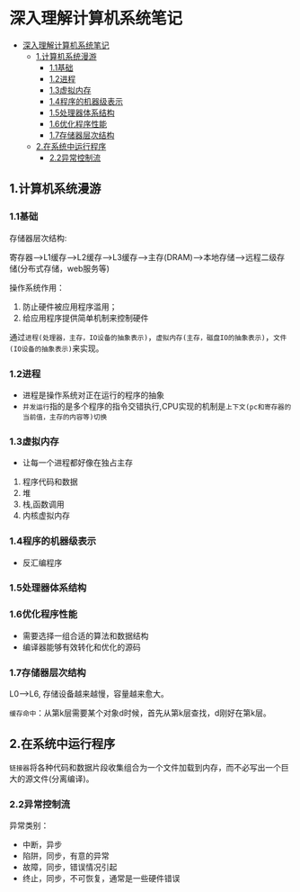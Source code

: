 # 深入理解计算机系统笔记


<!-- vim-markdown-toc Marked -->

- [深入理解计算机系统笔记](#深入理解计算机系统笔记)
  - [1.计算机系统漫游](#1计算机系统漫游)
    - [1.1基础](#11基础)
    - [1.2进程](#12进程)
    - [1.3虚拟内存](#13虚拟内存)
    - [1.4程序的机器级表示](#14程序的机器级表示)
    - [1.5处理器体系结构](#15处理器体系结构)
    - [1.6优化程序性能](#16优化程序性能)
    - [1.7存储器层次结构](#17存储器层次结构)
  - [2.在系统中运行程序](#2在系统中运行程序)
    - [2.2异常控制流](#22异常控制流)

<!-- vim-markdown-toc -->

## 1.计算机系统漫游

### 1.1基础

存储器层次结构:

寄存器-->L1缓存-->L2缓存-->L3缓存-->主存(DRAM)-->本地存储-->远程二级存储(分布式存储，web服务等)

操作系统作用：

1. 防止硬件被应用程序滥用；
2. 给应用程序提供简单机制来控制硬件

通过`进程(处理器，主存，IO设备的抽象表示)`，`虚拟内存(主存，磁盘IO的抽象表示)`，`文件(IO设备的抽象表示)`来实现。

### 1.2进程

- 进程是操作系统对正在运行的程序的抽象
- `并发运行`指的是多个程序的指令交错执行,CPU实现的机制是`上下文(pc和寄存器的当前值，主存的内容等)切换`

### 1.3虚拟内存

- 让每一个进程都好像在独占主存

1. 程序代码和数据
2. 堆
3. 栈,函数调用
4. 内核虚拟内存

### 1.4程序的机器级表示

- 反汇编程序

### 1.5处理器体系结构

### 1.6优化程序性能

- 需要选择一组合适的算法和数据结构
- 编译器能够有效转化和优化的源码

### 1.7存储器层次结构

L0-->L6, 存储设备越来越慢，容量越来愈大。

`缓存命中`：从第k层需要某个对象d时候，首先从第k层查找，d刚好在第k层。

## 2.在系统中运行程序

`链接器`将各种代码和数据片段收集组合为一个文件加载到内存，而不必写出一个巨大的源文件(分离编译)。

### 2.2异常控制流

异常类别：

- 中断，异步
- 陷阱，同步，有意的异常
- 故障，同步，错误情况引起
- 终止，同步，不可恢复，通常是一些硬件错误

